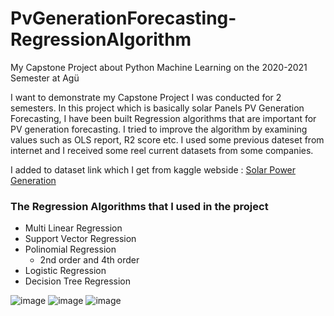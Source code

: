# PvGenerationForecasting-RegressionAlgorithm
My Capstone Project about Python Machine Learning on the 2020-2021 Semester at Agü

I want to demonstrate my Capstone Project I was conducted for 2 semesters.
In this project which is basically solar Panels PV Generation Forecasting, I have been built Regression algorithms that are important for PV generation forecasting.
I tried to improve the algorithm by examining values such as OLS report, R2 score etc.
I used some previous dateset from internet and I received some reel current datasets from some companies.

I added to dataset link which I get from kaggle webside : [Solar Power Generation](https://www.kaggle.com/datasets/vipulgote4/solar-power-generation)

### The Regression Algorithms that I used in the project
* Multi Linear Regression
* Support Vector Regression
* Polinomial Regression 
  * 2nd order and 4th order
* Logistic Regression
* Decision Tree Regression

![image](https://user-images.githubusercontent.com/102865798/163698715-91dc282d-2594-4089-aa0b-7dc93523a3b1.png)
![image](https://user-images.githubusercontent.com/102865798/163698716-6b7fcf08-3a4e-4c27-a1e2-8f2916a948e3.png)
![image](https://user-images.githubusercontent.com/102865798/163698717-cb21d460-eb25-44fd-9f04-60b3671d8379.png)
